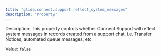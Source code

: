 ```yaml
---
title: "glide.connect.support.reflect_system_messages"
description: "Property"
---
```


Description: This property controls whether Connect Support will reflect system messages in records created from a support chat.  i.e. Transfer Notices, automated queue messages, etc

Value: `false`